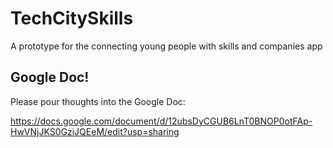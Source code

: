 TechCitySkills
==============

A prototype for the connecting young people with skills and companies app


## Google Doc!

Please pour thoughts into the Google Doc:

https://docs.google.com/document/d/12ubsDyCGUB6LnT0BNOP0otFAp-HwVNjJKS0GziJQEeM/edit?usp=sharing
